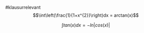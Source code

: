 #klausurrelevant 
$$\int\left(\frac{1}{1+x^{2}}\right)dx = arctan(x)$$

$$\int{tan(x)dx} = -ln|cos(x)|$$